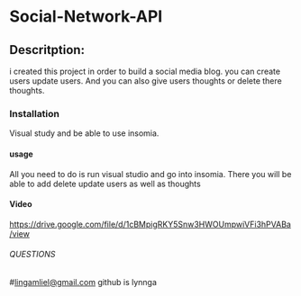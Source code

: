 # Social-Network-API

## Descritption:
i created this project in order to build a social media blog. you can create users update users. And you can also give users thoughts or delete there thoughts.

### Installation
Visual study and be able to use insomia.

#### usage
All you need to do is run visual studio and go into insomia. There you will be able to add delete update users as well as thoughts 

#### Video
https://drive.google.com/file/d/1cBMpigRKY5Snw3HWOUmpwiVFi3hPVABa/view

###### QUESTIONS
#lingamliel@gmail.com github is lynnga